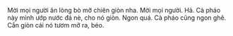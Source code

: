 Mời mọi người ăn lòng bò mỡ chiên giòn nha. Mời mọi người.
Hả.
Cà pháo này mình ướp nước đá nè, cho nó giòn.
Ngon quá.
Cà pháo cũng ngon ghê.
Cắn giòn cái nó tươm mỡ ra, béo.